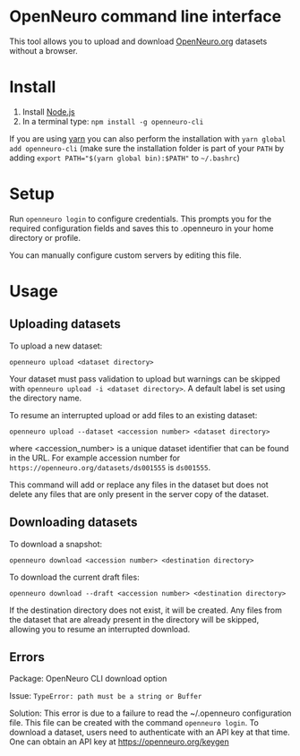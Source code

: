 # OpenNeuro command line interface

This tool allows you to upload and download [OpenNeuro.org](https://openneuro.org) datasets without a browser.

# Install

1. Install [Node.js](https://nodejs.org)
2. In a terminal type: `npm install -g openneuro-cli`

If you are using [yarn](https://yarnpkg.com/) you can also perform the installation with `yarn global add openneuro-cli`
(make sure the installation folder is part of your `PATH` by adding `export PATH="$(yarn global bin):$PATH"` to `~/.bashrc`)

# Setup

Run `openneuro login` to configure credentials. This prompts you for the required configuration fields and saves this to .openneuro in your home directory or profile.

You can manually configure custom servers by editing this file.

# Usage

## Uploading datasets

To upload a new dataset:

`openneuro upload <dataset directory>`

Your dataset must pass validation to upload but warnings can be skipped with `openneuro upload -i <dataset directory>`. A default label is set using the directory name.

To resume an interrupted upload or add files to an existing dataset:

`openneuro upload --dataset <accession number> <dataset directory>`

where <accession_number> is a unique dataset identifier that can be found in the URL. For example accession number for `https://openneuro.org/datasets/ds001555` is `ds001555`.

This command will add or replace any files in the dataset but does not delete any files that are only present in the server copy of the dataset.

## Downloading datasets

To download a snapshot:

`openneuro download <accession number> <destination directory>`

To download the current draft files:

`openneuro download --draft <accession number> <destination directory>`

If the destination directory does not exist, it will be created. Any files from the dataset that are already present in the directory will be skipped, allowing you to resume an interrupted download.

## Errors

Package: OpenNeuro CLI download option

Issue: `TypeError: path must be a string or Buffer`

Solution: This error is due to a failure to read the ~/.openneuro configuration file. This file can be created with the command ```openneuro login```. To download a dataset, users need to authenticate with an API key at that time. One can obtain an API key at https://openneuro.org/keygen
